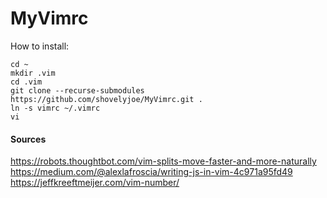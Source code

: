 # MyVimrc

How to install:

```
cd ~
mkdir .vim
cd .vim
git clone --recurse-submodules https://github.com/shovelyjoe/MyVimrc.git .
ln -s vimrc ~/.vimrc
vi

```


#### Sources
https://robots.thoughtbot.com/vim-splits-move-faster-and-more-naturally
https://medium.com/@alexlafroscia/writing-js-in-vim-4c971a95fd49
https://jeffkreeftmeijer.com/vim-number/

